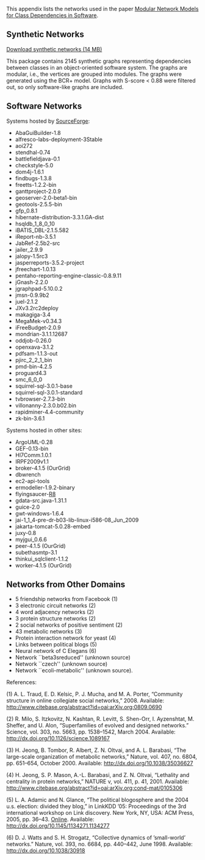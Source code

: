 This appendix lists the networks used in the paper [Modular Network Models for Class Dependencies in Software](http://swasr.googlecode.com/svn/trunk/latex/paper1/paper1.pdf).

## Synthetic Networks ##

[Download synthetic networks (14 MB)](http://swasr.googlecode.com/files/synthetic_design.zip)

This package contains 2145 synthetic graphs representing dependencies between classes in an object-oriented software system. The graphs are modular, i.e., the vertices are grouped into modules. The graphs were generated using the BCR+ model. Graphs with S-score < 0.88 were filtered out, so only software-like graphs are included.

## Software Networks ##

Systems hosted by [SourceForge](http://sourceforge.net/):
  * AbaGuiBuilder-1.8
  * alfresco-labs-deployment-3Stable
  * aoi272
  * stendhal-0.74
  * battlefieldjava-0.1
  * checkstyle-5.0
  * dom4j-1.6.1
  * findbugs-1.3.8
  * freetts-1.2.2-bin
  * ganttproject-2.0.9
  * geoserver-2.0-beta1-bin
  * geotools-2.5.5-bin
  * gfp\_0.8.1
  * hibernate-distribution-3.3.1.GA-dist
  * hsqldb\_1\_8\_0\_10
  * iBATIS\_DBL-2.1.5.582
  * iReport-nb-3.5.1
  * JabRef-2.5b2-src
  * jailer\_2.9.9
  * jalopy-1.5rc3
  * jasperreports-3.5.2-project
  * jfreechart-1.0.13
  * pentaho-reporting-engine-classic-0.8.9.11
  * jGnash-2.2.0
  * jgraphpad-5.10.0.2
  * jmsn-0.9.9b2
  * juel-2.1.2
  * JXv3.2rc2deploy
  * makagiga-3.4
  * MegaMek-v0.34.3
  * iFreeBudget-2.0.9
  * mondrian-3.1.1.12687
  * oddjob-0.26.0
  * openxava-3.1.2
  * pdfsam-1.1.3-out
  * pjirc\_2\_2\_1\_bin
  * pmd-bin-4.2.5
  * proguard4.3
  * smc\_6\_0\_0
  * squirrel-sql-3.0.1-base
  * squirrel-sql-3.0.1-standard
  * tvbrowser-2.7.3-bin
  * villonanny-2.3.0.b02.bin
  * rapidminer-4.4-community
  * zk-bin-3.6.1

Systems hosted in other sites:
  * ArgoUML-0.28
  * GEF-0.13-bin
  * Hl7Comm.1.0.1
  * IRPF2009v1.1
  * broker-4.1.5 (OurGrid)
  * dbwrench
  * ec2-api-tools
  * ermodeller-1.9.2-binary
  * flyingsaucer-[R8](https://code.google.com/p/swasr/source/detail?r=8)
  * gdata-src.java-1.31.1
  * guice-2.0
  * gwt-windows-1.6.4
  * jai-1\_1\_4-pre-dr-b03-lib-linux-i586-08\_Jun\_2009
  * jakarta-tomcat-5.0.28-embed
  * juxy-0.8
  * myjgui\_0.6.6
  * peer-4.1.5 (OurGrid)
  * subethasmtp-3.1
  * thinkui\_sqlclient-1.1.2
  * worker-4.1.5 (OurGrid)

## Networks from Other Domains ##

  * 5 friendship networks from Facebook (1)
  * 3 electronic circuit networks (2)
  * 4 word adjacency networks (2)
  * 3 protein structure networks (2)
  * 2 social networks of positive sentiment (2)
  * 43 metabolic networks (3)
  * Protein interaction network for yeast (4)
  * Links between political blogs (5)
  * Neural network of C Elegans (6)
  * Network ``beta3sreduced'' (unknown source)
  * Network ``czech'' (unknown source)
  * Network ``ecoli-metabolic'' (unknown source).

References:

(1) A. L. Traud, E. D. Kelsic, P. J. Mucha, and M. A. Porter, “Community structure in online collegiate social networks,” 2008. Available: http://www.citebase.org/abstract?id=oai:arXiv.org:0809.0690

(2) R. Milo, S. Itzkovitz, N. Kashtan, R. Levitt, S. Shen-Orr, I. Ayzenshtat, M. Sheffer, and U. Alon, “Superfamilies of evolved and designed networks.” Science, vol. 303, no. 5663, pp. 1538–1542, March 2004. Available: http://dx.doi.org/10.1126/science.1089167

(3) H. Jeong, B. Tombor, R. Albert, Z. N. Oltvai, and A. L. Barabasi, “The large-scale organization of metabolic networks,” Nature, vol. 407, no. 6804, pp. 651–654, October 2000. Available: http://dx.doi.org/10.1038/35036627

(4) H. Jeong, S. P. Mason, A.-L. Barabasi, and Z. N. Oltvai, “Lethality and centrality in protein networks,” NATURE v, vol. 411, p. 41, 2001. Available: http://www.citebase.org/abstract?id=oai:arXiv.org:cond-mat/0105306

(5) L. A. Adamic and N. Glance, “The political blogosphere and the 2004 u.s. election: divided they blog,” in LinkKDD ’05: Proceedings of the 3rd international workshop on Link discovery.	New York, NY, USA: ACM Press, 2005, pp. 36–43. [Online](Online.md). Available: http://dx.doi.org/10.1145/1134271.1134277

(6) D. J. Watts and S. H. Strogatz, “Collective dynamics of ’small-world’ networks.” Nature, vol. 393, no. 6684, pp. 440–442, June 1998. Available: http://dx.doi.org/10.1038/30918